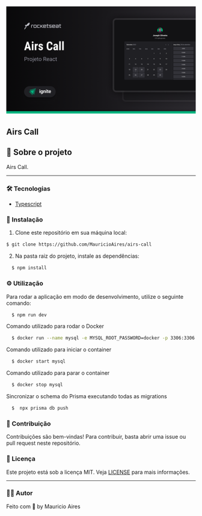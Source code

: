 # ![cover](./.github/assets/cover.png)


## Airs Call
## 🎉 Sobre o projeto

Airs Call.

---

### 🛠️ Tecnologias

- [Typescript](https://www.typescriptlang.org/)


### 🔧 Instalação

1. Clone este repositório em sua máquina local:

```bash
$ git clone https://github.com/MauricioAires/airs-call
```

2. Na pasta raiz do projeto, instale as dependências:

```bash
  $ npm install
```

### ⚙️ Utilização

Para rodar a aplicação em modo de desenvolvimento, utilize o seguinte comando:

```bash
  $ npm run dev
```

Comando utilizado para rodar o Docker

```bash
  $ docker run --name mysql -e MYSQL_ROOT_PASSWORD=docker -p 3306:3306 mysql:latest
```

Comando utilizado para iniciar o container

```bash
  $ docker start mysql
```


Comando utilizado para parar o container

```bash
  $ docker stop mysql
```
Sincronizar o schema do Prisma executando todas as migrations

```bash
  $  npx prisma db push
```

### 🤝 Contribuição

Contribuições são bem-vindas! Para contribuir, basta abrir uma issue ou pull request neste repositório.

### 📝 Licença

Este projeto está sob a licença MIT.
Veja [LICENSE](LICENSE) para mais informações.

---

### 👨‍💻 Autor

Feito com 💙 by Mauricio Aires